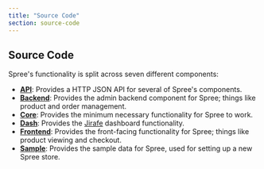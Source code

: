 ```yaml
---
title: "Source Code"
section: source-code
---
```


## Source Code

Spree's functionality is split across seven different components:

* [**API**](http://api.spreecommerce.com): Provides a HTTP JSON API for several of Spree's components.
* [**Backend**](/developer/backend): Provides the admin backend component for Spree;
  things like product and order management.
* [**Core**](/developer/core): Provides the minimum necessary functionality for Spree
  to work.
* [**Dash**](/developer/dash): Provides the [Jirafe](http://jirafe.org) dashboard
  functionality.
* [**Frontend**](/developer/frontend): Provides the front-facing functionality for
  Spree; things like product viewing and checkout.
* [**Sample**](/developer/sample): Provides the sample data for Spree, used for
  setting up a new Spree store.
